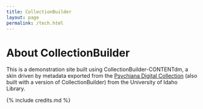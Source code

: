 ```yaml
---
title: CollectionBuilder
layout: page
permalink: /tech.html
---
```


# About CollectionBuilder

This is a demonstration site built using CollectionBuilder-CONTENTdm, a skin driven by metadata exported from the [Psychiana Digital Collection](https://www.lib.uidaho.edu/digital/psychiana/) (also built with a version of CollectionBuilder) from the University of Idaho Library.

{% include credits.md %}
